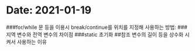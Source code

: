 # Date: 2021-01-19
###for/while 문 등을 이용시 break/continue를 위치를 지정해 사용하는 방법:
###지역 변수와 전역 변수의 차이점
###static 초기화
##참조 변수의 길이 등을 상수화 시켜서 사용하는 이유
